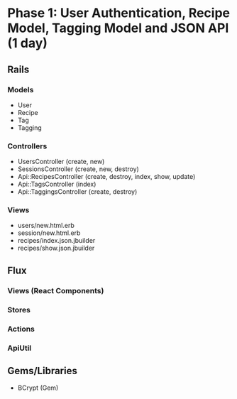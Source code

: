 # Phase 1: User Authentication, Recipe Model, Tagging Model and JSON API (1 day)

## Rails
### Models
* User
* Recipe
* Tag
* Tagging

### Controllers
* UsersController (create, new)
* SessionsController (create, new, destroy)
* Api::RecipesController (create, destroy, index, show, update)
* Api::TagsController (index)
* Api::TaggingsController (create, destroy)

### Views
* users/new.html.erb
* session/new.html.erb
* recipes/index.json.jbuilder
* recipes/show.json.jbuilder

## Flux
### Views (React Components)

### Stores

### Actions

### ApiUtil

## Gems/Libraries
* BCrypt (Gem)
